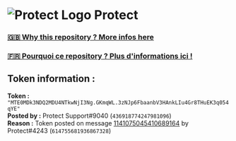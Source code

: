 # ![Protect Logo](https://i.imgur.com/5ovpCPg.png) Protect

### [🇬🇧 Why this repository ? More infos here](https://github.com/protect-github-bot/token-reset/blob/main/README.md)

### [🇫🇷 Pourquoi ce repository ? Plus d'informations ici !](https://github.com/protect-github-bot/token-reset/blob/main/FR_README.md)

## Token information :
**Token :** `"MTE0MDk3NDQ2MDU4NTkwNjI3Ng.GKmqWL.3zNJp6FbaanbV3HAnkLIu4Gr8THuEK3q054qYE"`\
**Posted by :** Protect Support#9040 (`436918774247981096`)\
**Reason :** Token posted on message [1141075045410689164](https://discord.com/channels/835179952500113459/881108454226399292/1141075045410689164) by Protect#4243 (`614755681936867328`)